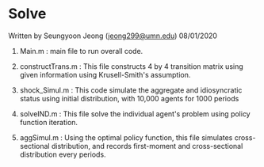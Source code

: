 # Solve 

Written by Seungyoon Jeong (jeong299@umn.edu)
08/01/2020	


1. Main.m : main file to run overall code. 

2. constructTrans.m : This file constructs 4 by 4 transition matrix using given information using Krusell-Smith's assumption.

3. shock_Simul.m : This code simulate the aggregate and idiosyncratic status using initial distribution, with 10,000 agents for 1000 periods

4. solveIND.m : This file solve the individual agent's problem using policy function iteration.

5. aggSimul.m : Using the optimal policy function, this file simulates cross-sectional distribution, and records first-moment and cross-sectional distribution every periods.

